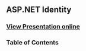 ## ASP.NET Identity
### [View Presentation online](https://rawgit.com/TelerikAcademy/ASP.NET-Web-Forms/master/09.%20ASP.NET-Identity/slides/index.html)
### Table of Contents
